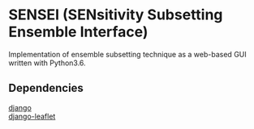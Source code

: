 # SENSEI (SENsitivity Subsetting Ensemble Interface) 

Implementation of ensemble subsetting technique as a web-based GUI written with Python3.6. 

## Dependencies
<a href="https://github.com/django/django">django</a>
<br>
<a href="https://github.com/makinacorpus/django-leaflet?">django-leaflet</a>
